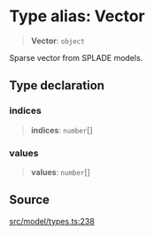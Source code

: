 # Type alias: Vector

> **Vector**: `object`

Sparse vector from SPLADE models.

## Type declaration

### indices

> **indices**: `number`[]

### values

> **values**: `number`[]

## Source

[src/model/types.ts:238](https://github.com/dexaai/llm-tools/blob/0d08c9c/src/model/types.ts#L238)
